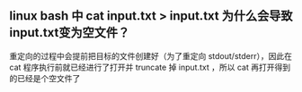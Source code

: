 ## linux bash 中 cat input.txt > input.txt 为什么会导致input.txt变为空文件？

重定向的过程中会提前把目标的文件创建好（为了重定向 stdout/stderr），因此在 cat 程序执行前就已经进行了打开并 truncate 掉 input.txt ，所以 cat 再打开得到的已经是个空文件了
